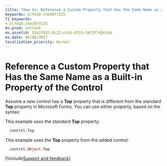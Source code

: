 ```yaml
---
title: "How to: Reference a Custom Property that Has the Same Name as a Built-in Property of the Control"
keywords: olfm10.chm3077225
f1_keywords:
- olfm10.chm3077225
ms.prod: outlook
ms.assetid: 55b2f832-6c23-c43d-0253-1b73f745e1b6
ms.date: 06/08/2017
localization_priority: Normal
---
```



# Reference a Custom Property that Has the Same Name as a Built-in Property of the Control

Assume a new control has a **Top** property that is different from the standard **Top** property in Microsoft Forms. You can use either property, based on the syntax:

This example uses the standard **Top** property:

```vb
  control.Top
```

This example uses the **Top** property from the added control:    

```vb
  control.Object.Top
```

[!include[Support and feedback](~/includes/feedback-boilerplate.md)]